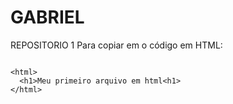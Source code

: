# GABRIEL
REPOSITORIO 1
Para copiar em o código em HTML:
```

<html>
  <h1>Meu primeiro arquivo em html<h1>
</html>
